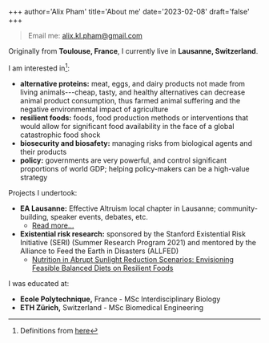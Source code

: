 +++
author='Alix Pham'
title='About me'
date='2023-02-08'
draft='false'
+++

> Email me: [alix.kl.pham@gmail.com](mailto:alix.kl.pham@gmail.com)

Originally from **Toulouse, France**, I currently live in **Lausanne, Switzerland**.

I am interested in[^1]:
* **alternative proteins:** meat, eggs, and dairy products not made from living animals---cheap, tasty, and healthy alternatives can decrease animal product consumption, thus farmed animal suffering and the negative environmental impact of agriculture
* **resilient foods:** foods, food production methods or interventions that would allow for significant food availability in the face of a global catastrophic food shock
* **biosecurity and biosafety:** managing risks from biological agents and their products
* **policy:** governments are very powerful, and control significant proportions of world GDP; helping policy-makers can be a high-value strategy

Projects I undertook:
* **EA Lausanne:** Effective Altruism local chapter in Lausanne; community-building, speaker events, debates, etc.
    * [Read more...](https://alix-pham.github.io/projects/ea-lausanne)
* **Existential risk research:** sponsored by the Stanford Existential Risk Initiative (SERI) (Summer Research Program 2021) and mentored by the Alliance to Feed the Earth in Disasters (ALLFED)
    * [Nutrition in Abrupt Sunlight Reduction Scenarios: Envisioning Feasible Balanced Diets on Resilient Foods](https://www.mdpi.com/2072-6643/14/3/492)

I was educated at:
* **Ecole Polytechnique,** France - MSc Interdisciplinary Biology
* **ETH Zürich,** Switzerland - MSc Biomedical Engineering

[^1]: Definitions from [here](https://forum.effectivealtruism.org/topics/all)